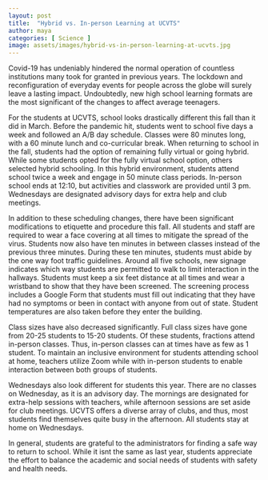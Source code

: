 ```yaml
---
layout: post
title:  "Hybrid vs. In-person Learning at UCVTS"
author: maya
categories: [ Science ]
image: assets/images/hybrid-vs-in-person-learning-at-ucvts.jpg
---
```


Covid-19 has undeniably hindered the normal operation of countless institutions many took for granted in previous years. The lockdown and reconfiguration of everyday events for people across the globe will surely leave a lasting impact. Undoubtedly, new high school learning formats are the most significant of the changes to affect average teenagers. 

For the students at UCVTS, school looks drastically different this fall than it did in March. Before the pandemic hit, students went to school five days a week and followed an A/B day schedule. Classes were 80 minutes long, with a 60 minute lunch and co-curricular break. When returning to school in the fall, students had the option of remaining fully virtual or going hybrid. While some students opted for the fully virtual school option, others selected hybrid schooling. In this hybrid environment, students attend school twice a week and engage in 50 minute class periods. In-person school ends at 12:10, but activities and classwork are provided until 3 pm. Wednesdays are designated advisory days for extra help and club meetings. 

In addition to these scheduling changes, there have been significant modifications to etiquette and procedure this fall. All students and staff are required to wear a face covering at all times to mitigate the spread of the virus. Students now also have ten minutes in between classes instead of the previous three minutes. During these ten minutes, students must abide by the one way foot traffic guidelines. Around all five schools, new signage indicates which way students are permitted to walk to limit interaction in the hallways. Students must keep a six feet distance at all times and wear a wristband to show that they have been screened. The screening process includes a Google Form that students must fill out indicating that they have had no symptoms or been in contact with anyone from out of state. Student temperatures are also taken before they enter the building. 

Class sizes have also decreased significantly. Full class sizes have gone from 20-25 students to 15-20 students. Of these students, fractions attend in-person classes. Thus, in-person classes can at times have as few as 1 student. To maintain an inclusive environment for students attending school at home, teachers utilize Zoom while with in-person students to enable interaction between both groups of students. 

Wednesdays also look different for students this year. There are no classes on Wednesday, as it is an advisory day. The mornings are designated for extra-help sessions with teachers, while afternoon sessions are set aside for club meetings. UCVTS offers a diverse array of clubs, and thus, most students find themselves quite busy in the afternoon. All students stay at home on Wednesdays. 

In general, students are grateful to the administrators for finding a safe way to return to school. While it isnt the same as last year, students appreciate the effort to balance the academic and social needs of students with safety and health needs.


